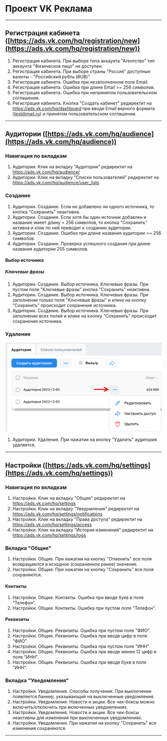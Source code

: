 # Проект VK Реклама

---

## Регистрация кабинета ([https://ads.vk.com/hq/registration/new](https://ads.vk.com/hq/registration/new))

1. Регистрация кабинета. При выборе типа аккаунта "Агентство" тип аккаунта "Физическое лицо" не доступен.
2. Регистрация кабинета. При выборе страны "Россия" доступные валюты - "Российский рубль (RUB)".
3. Регистрация кабинета. Ошибка при незаполненном поле Email.
4. Регистрация кабинета. Ошибка при длине Email >= 256 символов.
5. Регистрация кабинета. Ошибка при непринятом пользовательском соглашении.
6. Регистрация кабинета. Кнопка "Создать кабинет" редиректит на https://ads.vk.com/hq/dashboard при вводе Email верного
   формата (test@mail.ru) и принятом пользовательском соглашении.

---

## Аудитории ([https://ads.vk.com/hq/audience](https://ads.vk.com/hq/audience))

### Навигация по вкладкам

1. Аудитории. Клик на вкладку "Аудитории" редиректит на https://ads.vk.com/hq/audience/
2. Аудитории. Клик на вкладку "Списки пользователей" редиректит на https://ads.vk.com/hq/audience/user_lists

### Создание

1. Аудитории. Создание. Если не добавлено ни одного источника, то кнопка "Сохранить" неактивна.
2. Аудитории. Создание. Если хотя бы один источник добавлен и название имеет длину < 256 символов, то кнопка "Сохранить"
   активна и клик по ней приводит к созданию аудитории.
3. Аудитории. Создание. Ошибка при длине названия аудитории >= 256 символов.
4. Аудитории. Создание. Проверка успешного создания при длине названия аудитории 255 символов.

#### Выбор источника

##### Ключевые фразы

1. Аудитории. Создание. Выбор источника. Ключевые фразы. При пустом поле "Ключевые фразы" кнопка "Сохранить" неактивна.
2. Аудитории. Создание. Выбор источника. Ключевые фразы. При заполнении только поля "Ключевые фразы" и клике на кнопку
   "Сохранить" происходит сохранение источника.
3. Аудитории. Создание. Выбор источника. Ключевые фразы. При заполнении всех полей и клике на кнопку "Сохранить"
   происходит сохранение источника.

### Удаление

![img.png](img/img.png)

1. Аудитории. Удаление. При нажатии на кнопку "Удалить" аудитория удаляется.

---

## Настройки ([https://ads.vk.com/hq/settings](https://ads.vk.com/hq/settings))

### Навигация по вкладкам

1. Настройки. Клик на вкладку "Общие" редиректит на https://ads.vk.com/hq/settings
2. Настройки. Клик на вкладку "Уведомления" редиректит на https://ads.vk.com/hq/settings/notifications
3. Настройки. Клик на вкладку "Права доступа" редиректит на https://ads.vk.com/hq/settings/access
4. Настройки. Клик на вкладку "История изменений" редиректит на https://ads.vk.com/hq/settings/logs

### Вкладка "Общие"

1. Настройки. Общие. При нажатии на кнопку "Отменить" все поля возвращаются в исходное (сохраненное ранее) значение.
2. Настройки. Общие. При нажатии на кнопку "Сохранить" все поля сохраняются.

#### Контакты

1. Настройки. Общие. Контакты. Ошибка при вводе букв в поле "Телефон".
2. Настройки. Общие. Контакты. Ошибка при пустом поле "Телефон".

#### Реквизиты

1. Настройки. Общие. Реквизиты. Ошибка при пустом поле "ФИО".
2. Настройки. Общие. Реквизиты. Ошибка при вводе цифр в поле "ФИО".
3. Настройки. Общие. Реквизиты. Ошибка при пустом поле "ИНН".
4. Настройки. Общие. Реквизиты. Ошибка при вводе менее 12 цифр в поле "ИНН".
5. Настройки. Общие. Реквизиты. Ошибка при вводе букв в поле "ИНН".

### Вкладка "Уведомления"

1. Настройки. Уведомления. Способы получения. При выключении появляется баннер, указывающий на выключенные уведомления.
2. Настройки. Уведомления. Новости и акции. Все чек-боксы можно включить/отключить при включенных уведомлениях.
3. Настройки. Уведомления. Новости и акции. Все чек-боксы неактивны для изменения при выключенных уведомлениях.
4. Настройки. Уведомления. При нажатии на кнопку "Сохранить" все изменения сохраняются.

---
